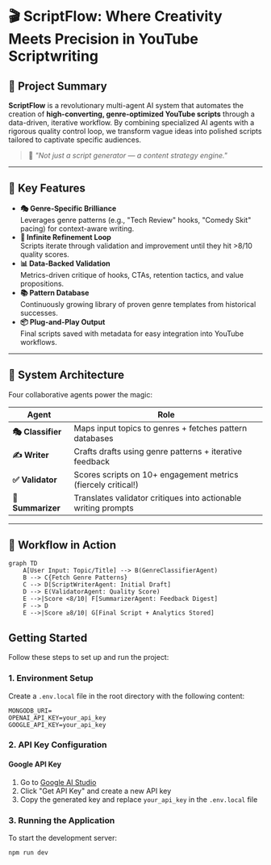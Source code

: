 
# 🎬 ScriptFlow: Where Creativity Meets Precision in YouTube Scriptwriting


## 🌟 Project Summary
**ScriptFlow** is a revolutionary multi-agent AI system that automates the creation of **high-converting, genre-optimized YouTube scripts** through a data-driven, iterative workflow. By combining specialized AI agents with a rigorous quality control loop, we transform vague ideas into polished scripts tailored to captivate specific audiences.

> 🚀 *"Not just a script generator — a content strategy engine."*

---

## 🔑 Key Features
- **🎭 Genre-Specific Brilliance**  
  Leverages genre patterns (e.g., "Tech Review" hooks, "Comedy Skit" pacing) for context-aware writing.
- **🔁 Infinite Refinement Loop**  
  Scripts iterate through validation and improvement until they hit >8/10 quality scores.
- **📊 Data-Backed Validation**  
  Metrics-driven critique of hooks, CTAs, retention tactics, and value propositions.
- **📚 Pattern Database**  
  Continuously growing library of proven genre templates from historical successes.
- **📦 Plug-and-Play Output**  
  Final scripts saved with metadata for easy integration into YouTube workflows.

---

## 🧠 System Architecture
Four collaborative agents power the magic:

| Agent            | Role                                                                 |
|------------------|----------------------------------------------------------------------|
| **🎭 Classifier** | Maps input topics to genres + fetches pattern databases              |
| **✍️ Writer**     | Crafts drafts using genre patterns + iterative feedback              |
| **✅ Validator**  | Scores scripts on 10+ engagement metrics (fiercely critical!)        |
| **📝 Summarizer** | Translates validator critiques into actionable writing prompts       |

---

## 🔁 Workflow in Action
```mermaid
graph TD
    A[User Input: Topic/Title] --> B(GenreClassifierAgent)
    B --> C{Fetch Genre Patterns}
    C --> D[ScriptWriterAgent: Initial Draft]
    D --> E(ValidatorAgent: Quality Score)
    E -->|Score <8/10| F[SummarizerAgent: Feedback Digest]
    F --> D
    E -->|Score ≥8/10| G[Final Script + Analytics Stored]
```




## Getting Started

Follow these steps to set up and run the project:

### 1. Environment Setup

Create a `.env.local` file in the root directory with the following content:

```
MONGODB_URI=
OPENAI_API_KEY=your_api_key
GOOGLE_API_KEY=your_api_key
```

### 2. API Key Configuration

#### Google API Key
1. Go to [Google AI Studio](https://makersuite.google.com/app/apikey)
2. Click "Get API Key" and create a new API key
3. Copy the generated key and replace `your_api_key` in the `.env.local` file


### 3. Running the Application

To start the development server:

```bash
npm run dev
```


